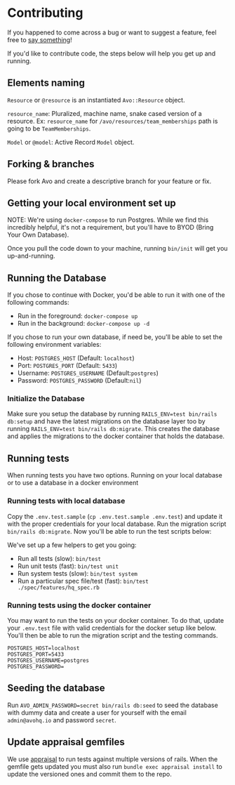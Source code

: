 # Contributing

If you happened to come across a bug or want to suggest a feature, feel free to [say something](https://github.com/avo-hq/avo/issues/new)!

If you'd like to contribute code, the steps below will help you get up and running.

## Elements naming

`Resource` or `@resource` is an instantiated `Avo::Resource` object.

`resource_name`: Pluralized, machine name, snake cased version of a resource. Ex: `resource_name` for `/avo/resources/team_memberships` path is going to be `TeamMemberships`.

`Model` or `@model`: Active Record `Model` object.

## Forking & branches

Please fork Avo and create a descriptive branch for your feature or fix.

## Getting your local environment set up

NOTE: We're using `docker-compose` to run Postgres. While we find this incredibly helpful, it's not a requirement, but you'll have to BYOD (Bring Your Own Database).

Once you pull the code down to your machine, running `bin/init` will get you up-and-running.

## Running the Database

If you chose to continue with Docker, you'd be able to run it with one of the following commands:

- Run in the foreground: `docker-compose up`
- Run in the background: `docker-compose up -d`

If you chose to run your own database, if need be, you'll be able to set the following environment variables:

- Host: `POSTGRES_HOST` (Default: `localhost`)
- Port: `POSTGRES_PORT` (Default: `5433`)
- Username: `POSTGRES_USERNAME` (Default:`postgres`)
- Password: `POSTGRES_PASSWORD` (Default:`nil`)

### Initialize the Database

Make sure you setup the database by running `RAILS_ENV=test bin/rails db:setup` and have the latest migrations on the database layer too by running `RAILS_ENV=test bin/rails db:migrate`. This creates the database and applies the migrations to the docker container that holds the database.

## Running tests

When running tests you have two options. Running on your local database or to use a database in a docker environment

### Running tests with local database

Copy the `.env.test.sample` (`cp .env.test.sample .env.test`) and update it with the proper credentials for your local database. Run the migration script `bin/rails db:migrate`. Now you'll be able to run the test scripts below:

We've set up a few helpers to get you going:

- Run all tests (slow): `bin/test`
- Run unit tests (fast): `bin/test unit`
- Run system tests (slow): `bin/test system`
- Run a particular spec file/test (fast): `bin/test ./spec/features/hq_spec.rb`

### Running tests using the docker container

You may want to run the tests on your docker container. To do that, update your `.env.test` file with valid credentials for the docker setup like below. You'll then be able to run the migration script and the testing commands.

```
POSTGRES_HOST=localhost
POSTGRES_PORT=5433
POSTGRES_USERNAME=postgres
POSTGRES_PASSWORD=
```

## Seeding the database

Run `AVO_ADMIN_PASSWORD=secret bin/rails db:seed` to seed the database with dummy data and create a user for yourself with the email `admin@avohq.io` and password `secret`.

## Update appraisal gemfiles

We use [appraisal](https://github.com/thoughtbot/appraisal) to run tests against multiple versions of rails. When the gemfile gets updated you must also run `bundle exec appraisal install` to update the versioned ones and commit them to the repo.
